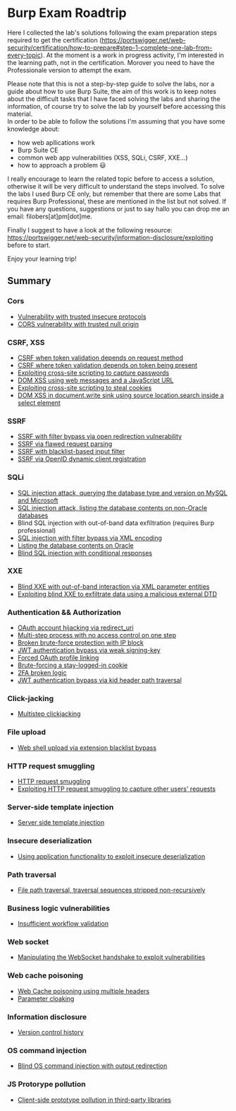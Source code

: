 # Burp Exam Roadtrip
Here I collected the lab's solutions following the exam preparation steps required to get the certification (https://portswigger.net/web-security/certification/how-to-prepare#step-1-complete-one-lab-from-every-topic). At the moment is a work in progress activity, I'm interested in the learning path, not in the certification. Morover you need to have the Professionale version to attempt the exam.

Please note that this is not a step-by-step guide to solve the labs, nor a guide about how to use Burp Suite, the aim of this work is to keep notes about the difficult tasks that I have faced solving the labs and sharing the information, of course try to solve the lab by yourself before accessing this material.<br>
In order to be able to follow the solutions I'm assuming that you have some knowledge about:
+ how web apllications work
+ Burp Suite CE
+ common web app vulnerabilities (XSS, SQLi, CSRF, XXE...)
+ how to approach a problem 😃

I really encourage to learn the related topic before to access a solution, otherwise it will be very difficult to understand the steps involved. To solve the labs I used Burp CE only, but remember that there are some Labs that requires Burp Professional, these are mentioned in the list but not solved. If you have any questions, suggestions or just to say hallo you can drop me an email: filobers[at]pm[dot]me.

Finally I suggest to have a look at the following resource: https://portswigger.net/web-security/information-disclosure/exploiting before to start.

Enjoy your learning trip!

## Summary
### Cors
+ [Vulnerability with trusted insecure protocols](./CORS.md#cors-vulnerability-with-trusted-insecure-protocols)
+ [CORS vulnerability with trusted null origin](./CORS.md#cors-vulnerability-with-trusted-null-origin)

### CSRF, XSS
+ [CSRF when token validation depends on request method](./CSRF-XXS.md#csrf-where-token-validation-depends-on-request-method)
+ [CSRF where token validation depends on token being present](CSRF-XXS.md#csrf-where-token-validation-depends-on-request-method)
+ [Exploiting cross-site scripting to capture passwords](./CSRF-XXS.md#exploiting-cross-site-scripting-to-capture-passwords)
+ [DOM XSS using web messages and a JavaScript URL](./CSRF-XXS.md#dom-xss-using-web-messages-and-a-javascript-url)
+ [Exploiting cross-site scripting to steal cookies](./CSRF-XXS.md#exploiting-cross-site-scripting-to-steal-cookies)
+ [DOM XSS in document.write sink using source location.search inside a select element](CSRF-XXS.md#dom-xss-in-documentwrite-sink-using-source-locationsearch-inside-a-select-element)
### SSRF
+ [SSRF with filter bypass via open redirection vulnerability](./SSRF.md#ssrf-with-filter-bypass-via-open-redirection-vulnerability)
+ [SSRF via flawed request parsing](./SSRF.md#ssrf-via-flawed-request-parsing)
+ [SSRF with blacklist-based input filter](./SSRF.md#ssrf-with-blacklist-based-input-filter)
+ [SSRF via OpenID dynamic client registration](./SSRF.md#ssrf-via-openid-dynamic-client-registration)

### SQLi
+ [SQL injection attack, querying the database type and version on MySQL and Microsoft](./SqlI.md#sql-injection-attack-querying-the-database-type-and-version-on-mysql-and-microsoft)
+ [SQL injection attack, listing the database contents on non-Oracle databases](./SqlI.md#sql-injection-attack-listing-the-database-contents-on-non-oracle-databases)
+ Blind SQL injection with out-of-band data exfiltration (requires Burp professional)
+ [SQL injection with filter bypass via XML encoding](./SqlI.md#sql-injection-with-filter-bypass-via-xml-encoding)
+ [Listing the database contents on Oracle](./SqlI.md#sql-injection-attack-listing-the-database-contents-on-oracle)
+ [Blind SQL injection with conditional responses](SqlI.md#blind-sql-injection-with-conditional-responses)

### XXE
+ [Blind XXE with out-of-band interaction via XML parameter entities](./XXE.md#blind-xxe-with-out-of-band-interaction-via-xml-parameter-entities)
+ [Exploiting blind XXE to exfiltrate data using a malicious external DTD](./XXE.md#exploiting-blind-xxe-to-exfiltrate-data-using-a-malicious-external-dtd)
### Authentication && Authorization
+ [OAuth account hijacking via redirect_uri](./authorization_authentication.md#oauth-account-hijacking-via-redirect_uri)
+ [Multi-step process with no access control on one step](./authorization_authentication.md#multi-step-process-with-no-access-control-on-one-step)
+ [Broken brute-force protection with IP block](./authorization_authentication.md#broken-brute-force-protection-with-ip-block)
+ [JWT authentication bypass via weak signing-key](./authorization_authentication.md#jwt-authentication-bypass-via-weak-signing-key)
+ [Forced OAuth profile linking](./authorization_authentication.md#forced-oauth-profile-linking)
+ [Brute-forcing a stay-logged-in cookie](authorization_authentication.md#brute-forcing-a-stay-logged-in-cookie)
+ [2FA broken logic](./authorization_authentication.md#2fa-broken-logic)
+ [JWT authentication bypass via kid header path traversal](./authorization_authentication.md#jwt-authentication-bypass-via-kid-header-path-traversal)

### Click-jacking
+ [Multistep clickjacking](https://github.com/zinzloun/burp_exam_prep/blob/main/clickjacking.md#lab-multistep-clickjacking)
### File upload
+ [Web shell upload via extension blacklist bypass](./file_upload.md#web-shell-upload-via-extension-blacklist-bypass)
### HTTP request smuggling
+ [HTTP request smuggling](./http_request_smuggling.md#http-request-smuggling)
+ [Exploiting HTTP request smuggling to capture other users' requests](./http_request_smuggling.md#exploiting-http-request-smuggling-to-capture-other-users-requests)
### Server-side template injection
+ [Server side template injection](./ss_template_inject.md)
### Insecure deserialization
+ [Using application functionality to exploit insecure deserialization](./insecure_deserialization.md#using-application-functionality-to-exploit-insecure-deserialization)
### Path traversal
+ [File path traversal, traversal sequences stripped non-recursively](./path_traversal.md#file-path-traversal-traversal-sequences-stripped-non-recursively)
### Business logic vulnerabilities
+ [Insufficient workflow validation](./BL_vulnerabilities.md#insufficient-workflow-validation)
### Web socket
+ [Manipulating the WebSocket handshake to exploit vulnerabilities](./WS.md)
### Web cache poisoning
+ [Web Cache poisoning using multiple headers](./web_cache_pois.md#web-cache-poisoning-with-multiple-headers)
+ [Parameter cloaking](./web_cache_pois.md#parameter-cloaking)
### Information disclosure
+ [Version control history](./info_disclosure.md#information-disclosure-in-version-control-history)
### OS command injection
+ [Blind OS command injection with output redirection](./OS_cmd_injection.md#blind-os-command-injection-with-output-redirection)
### JS Protorype pollution
+ [Client-side prototype pollution in third-party libraries](./JS_proto_pollution.md#client-side-prototype-pollution-in-third-party-libraries)
